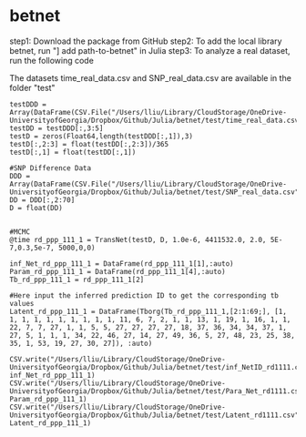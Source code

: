 # betnet

step1: Download the package from GitHub
step2: To add the local library betnet, run "] add path-to-betnet" in Julia
step3: To analyze a real dataset, run the following code

The datasets time_real_data.csv and SNP_real_data.csv are available in the folder "test"

    testDDD = Array(DataFrame(CSV.File("/Users/lliu/Library/CloudStorage/OneDrive-UniversityofGeorgia/Dropbox/Github/Julia/betnet/test/time_real_data.csv")))
    testDD = testDDD[:,3:5]
    testD = zeros(Float64,length(testDDD[:,1]),3)
    testD[:,2:3] = float(testDD[:,2:3])/365
    testD[:,1] = float(testDD[:,1])

    #SNP Difference Data
    DDD = Array(DataFrame(CSV.File("/Users/lliu/Library/CloudStorage/OneDrive-UniversityofGeorgia/Dropbox/Github/Julia/betnet/test/SNP_real_data.csv")))
    DD = DDD[:,2:70]
    D = float(DD)


    #MCMC
    @time rd_ppp_111_1 = TransNet(testD, D, 1.0e-6, 4411532.0, 2.0, 5E-7,0.3,5e-7, 5000,0,0)

    inf_Net_rd_ppp_111_1 = DataFrame(rd_ppp_111_1[1],:auto)
    Param_rd_ppp_111_1 = DataFrame(rd_ppp_111_1[4],:auto)
    Tb_rd_ppp_111_1 = rd_ppp_111_1[2]

    #Here input the inferred prediction ID to get the corresponding tb values
    Latent_rd_ppp_111_1 = DataFrame(Tborg(Tb_rd_ppp_111_1,[2:1:69;], [1, 1, 1, 1, 1, 1, 1, 1, 1, 1, 11, 6, 7, 2, 1, 1, 13, 1, 19, 1, 16, 1, 1, 22, 7, 7, 27, 1, 1, 5, 5, 27, 27, 27, 27, 18, 37, 36, 34, 34, 37, 1, 27, 5, 1, 1, 1, 34, 22, 46, 27, 14, 27, 49, 36, 5, 27, 48, 23, 25, 38, 35, 1, 53, 19, 27, 30, 27]), :auto)

    CSV.write("/Users/lliu/Library/CloudStorage/OneDrive-UniversityofGeorgia/Dropbox/Github/Julia/betnet/test/inf_NetID_rd1111.csv", inf_Net_rd_ppp_111_1)
    CSV.write("/Users/lliu/Library/CloudStorage/OneDrive-UniversityofGeorgia/Dropbox/Github/Julia/betnet/test/Para_Net_rd1111.csv", Param_rd_ppp_111_1)
    CSV.write("/Users/lliu/Library/CloudStorage/OneDrive-UniversityofGeorgia/Dropbox/Github/Julia/betnet/test/Latent_rd1111.csv", Latent_rd_ppp_111_1)



